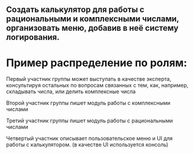 ## Создать калькулятор для работы с рациональными и комплексными числами, организовать меню, добавив в неё систему логирования.


# Пример распределение по ролям:

Первый участник группы может выступать в качестве эксперта, консультируя остальных по вопросам связанных с тем, как, например, складывать числа, или делить комплексные числа

Второй участник группы пишет модуль работы с комплексными числами

Третий участник группы пишет модуль работы с рациональными числами

Четвертый участник описывает пользовательское меню и UI для работы с калькулятором. (в качестве UI используется консоль)
